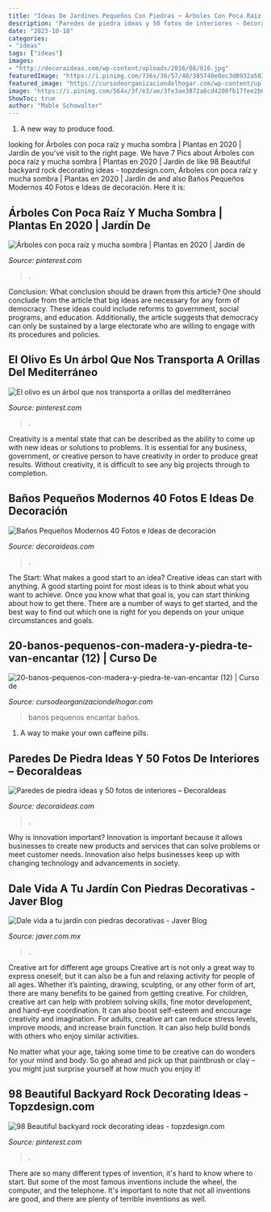 ```yaml
---
title: "Ideas De Jardines Pequeños Con Piedras ~ Árboles Con Poca Raíz Y Mucha Sombra"
description: "Paredes de piedra ideas y 50 fotos de interiores – ðecoraideas"
date: "2023-10-18"
categories:
- "ideas"
tags: ["ideas"]
images:
- "http://decoraideas.com/wp-content/uploads/2016/08/016.jpg"
featuredImage: "https://i.pinimg.com/736x/38/57/40/385740e8ec3d8932a5835aeac1568b8c.jpg"
featured_image: "https://cursodeorganizaciondelhogar.com/wp-content/uploads/2017/03/20-banos-pequenos-con-madera-y-piedra-te-van-encantar-12.jpg"
image: "https://i.pinimg.com/564x/3f/e3/ae/3fe3ae3872a6cd4208fb17fee2b64e14.jpg"
ShowToc: true
author: "Mable Schowalter"
---
```



1. A new way to produce food.

	

		
looking for Árboles con poca raíz y mucha sombra | Plantas en 2020 | Jardín de you've visit to the right page. We have 7 Pics about Árboles con poca raíz y mucha sombra | Plantas en 2020 | Jardín de like 98 Beautiful backyard rock decorating ideas - topzdesign.com, Árboles con poca raíz y mucha sombra | Plantas en 2020 | Jardín de and also Baños Pequeños Modernos 40 Fotos e Ideas de decoración. Here it is:
		
    
## Árboles Con Poca Raíz Y Mucha Sombra | Plantas En 2020 | Jardín De

<img loading=lazy src="https://i.pinimg.com/736x/38/57/40/385740e8ec3d8932a5835aeac1568b8c.jpg" onerror="this.onerror=null;this.src='https://tse3.mm.bing.net/th?id=OIP.IwOMFoKoysfZmkTg1WftKwHaE6&amp;pid=15.1';" alt="Árboles con poca raíz y mucha sombra | Plantas en 2020 | Jardín de">

_Source: pinterest.com_

>. 

	

Conclusion: What conclusion should be drawn from this article?
One should conclude from the article that big ideas are necessary for any form of democracy. These ideas could include reforms to government, social programs, and education. Additionally, the article suggests that democracy can only be sustained by a large electorate who are willing to engage with its procedures and policies.

    
## El Olivo Es Un árbol Que Nos Transporta A Orillas Del Mediterráneo

<img loading=lazy src="https://i.pinimg.com/736x/57/3a/04/573a048f9b71bed7afd1fc4b7525f210.jpg" onerror="this.onerror=null;this.src='https://tse4.mm.bing.net/th?id=OIP.CWbXNkPeo3_VV1zSWhyITAHaJ3&amp;pid=15.1';" alt="El olivo es un árbol que nos transporta a orillas del mediterráneo">

_Source: pinterest.com_

>. 

	

Creativity is a mental state that can be described as the ability to come up with new ideas or solutions to problems. It is essential for any business, government, or creative person to have creativity in order to produce great results. Without creativity, it is difficult to see any big projects through to completion.

    
## Baños Pequeños Modernos 40 Fotos E Ideas De Decoración

<img loading=lazy src="http://decoraideas.com/wp-content/uploads/2016/08/016.jpg" onerror="this.onerror=null;this.src='https://tse2.mm.bing.net/th?id=OIP.HZBPOoyL7uDh4MlNvxGZ4gAAAA&amp;pid=15.1';" alt="Baños Pequeños Modernos 40 Fotos e Ideas de decoración">

_Source: decoraideas.com_

>. 

	

The Start: What makes a good start to an idea?
Creative ideas can start with anything. A good starting point for most ideas is to think about what you want to achieve. Once you know what that goal is, you can start thinking about how to get there. There are a number of ways to get started, and the best way to find out which one is right for you depends on your unique circumstances and goals.

    
## 20-banos-pequenos-con-madera-y-piedra-te-van-encantar (12) | Curso De

<img loading=lazy src="https://cursodeorganizaciondelhogar.com/wp-content/uploads/2017/03/20-banos-pequenos-con-madera-y-piedra-te-van-encantar-12.jpg" onerror="this.onerror=null;this.src='https://tse1.mm.bing.net/th?id=OIP.xT0WE_v3FW_AgeWOU3ClVAHaLH&amp;pid=15.1';" alt="20-banos-pequenos-con-madera-y-piedra-te-van-encantar (12) | Curso de">

_Source: cursodeorganizaciondelhogar.com_

>banos pequenos encantar baños. 

	

1. A way to make your own caffeine pills.

    
## Paredes De Piedra Ideas Y 50 Fotos De Interiores – ÐecoraIdeas

<img loading=lazy src="https://decoraideas.com/wp-content/uploads/2016/07/15_guetzli-1.jpg" onerror="this.onerror=null;this.src='https://tse3.mm.bing.net/th?id=OIP.eYXahNE-eKtT1Te4-63xhQHaLB&amp;pid=15.1';" alt="Paredes de piedra ideas y 50 fotos de interiores – ÐecoraIdeas">

_Source: decoraideas.com_

>. 

	

Why is innovation important?
Innovation is important because it allows businesses to create new products and services that can solve problems or meet customer needs. Innovation also helps businesses keep up with changing technology and advancements in society.

    
## Dale Vida A Tu Jardín Con Piedras Decorativas - Javer Blog

<img loading=lazy src="https://i.pinimg.com/564x/3f/e3/ae/3fe3ae3872a6cd4208fb17fee2b64e14.jpg" onerror="this.onerror=null;this.src='https://tse4.mm.bing.net/th?id=OIP.KKbyql6XM6gYZXBqRvCxHQHaJ4&amp;pid=15.1';" alt="Dale vida a tu jardín con piedras decorativas - Javer Blog">

_Source: javer.com.mx_

>. 

	

Creative art for different age groups
Creative art is not only a great way to express oneself, but it can also be a fun and relaxing activity for people of all ages. Whether it’s painting, drawing, sculpting, or any other form of art, there are many benefits to be gained from getting creative.
For children, creative art can help with problem solving skills, fine motor development, and hand-eye coordination. It can also boost self-esteem and encourage creativity and imagination. For adults, creative art can reduce stress levels, improve moods, and increase brain function. It can also help build bonds with others who enjoy similar activities.

No matter what your age, taking some time to be creative can do wonders for your mind and body. So go ahead and pick up that paintbrush or clay – you might just surprise yourself at how much you enjoy it!

    
## 98 Beautiful Backyard Rock Decorating Ideas - Topzdesign.com

<img loading=lazy src="https://i.pinimg.com/736x/bf/2f/61/bf2f6188d18174dbb34ae8e76269193f.jpg" onerror="this.onerror=null;this.src='https://tse4.mm.bing.net/th?id=OIP.jbRkEGxsKFoxLYFWtcTLLwHaJ3&amp;pid=15.1';" alt="98 Beautiful backyard rock decorating ideas - topzdesign.com">

_Source: pinterest.com_

>. 

	

There are so many different types of invention, it's hard to know where to start. But some of the most famous inventions include the wheel, the computer, and the telephone. It's important to note that not all inventions are good, and there are plenty of terrible inventions as well.

